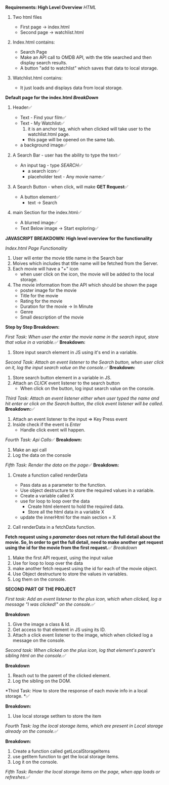 **Requirements: High Level Overview**
_HTML_

1. Two html files

   - First page -> index.html
   - Second page -> watchlist.html

2. Index.html contains:

   - Search Page
   - Make an API call to OMDB API, with the title searched and then display search results.
   - A button "add to watchlist" which saves that data to local storage.

3. Watchlist.html contains:
   - It just loads and displays data from local storage.

**Default page for the index.html _BreakDown_**

1.  Header✅

    - Text - Find your film✅
    - Text - My Watchlist✅
      1. it is an anchor tag, which when clicked will take user to the watchlist.html page.
      - this page will be opened on the same tab.
    - a background image✅

2.  A Search Bar - user has the ability to type the text✅

    - An input tag - type *SEARCH*✅
      - a search icon✅
      - placeholder text - Any movie name✅

3.  A Search Button - when click, will make **GET Request**✅

    - A button element✅
      - text -> Search

4.  main Section for the index.html✅
    - A blurred image✅
    - Text Below image -> Start exploring✅

**JAVASCRIPT BREAKDOWN: High level overview for the functionality**

_Index.html Page Functionality_

1. User will enter the movie title name in the Search bar
2. Moives which includes that title name will be fetched from the Server.
3. Each movie will have a "+" icon
   - when user click on the icon, the movie will be added to the local storage.
4. The movie information from the API which should be shown the page
   - poster image for the movie
   - Title for the movie
   - Rating for the movie
   - Duration for the movie -> In Minute
   - Genre
   - Small description of the movie

**Step by Step Breakdown:**

*First Task: When user the enter the movie name in the search input, store that value in a variable.*✅
**Breakdown:**

1. Store input search element in JS using it's end in a variable.

*Second Task: Attach an event listener to the Search button, when user click on it, log the input search value on the console.*✅
**Breakdown:**

1. Store search button element in a variable in JS.
2. Attach an _CLICK_ event listener to the search button
   - When click on the button, log input search value on the console.

_Third Task: Attach an event listener either when user typed the name and hit enter or click on the Search button, the click event listener will be called._
**Breakdown:**✅

1. Attach an event listener to the input => Key Press event
2. Inside check if the event is _Enter_
   - Handle click event will happen.

*Fourth Task: Api Calls*✅
**Breakdown:**

1. Make an api call
2. Log the data on the console

*Fifth Task: Render the data on the page*✅
**Breakdown:**

1. Create a function called renderData

   - Pass data as a parameter to the function.
   - Use object destructure to store the required values in a variable.
   - Create a variable called X
   - use for loop to loop over the data
     - Create html element to hold the required data.
     - Store all the html data in a variable X
   - update the innerHtml for the main section = X

2. Call renderData in a fetchData function.

**Fetch request using _s parameter_ does not return the full detail about the movie. So, In order to get the full detail, need to make another get request using the id for the movie from the first request.**✅
_Breakdown_

1. Make the first API request, using the input value
2. Use for loop to loop over the data
3. make another fetch request using the id for each of the movie object.
4. Use Object destructure to store the values in variables.
5. Log them on the console.

<!-- ========================================================== -->
<!-- ========================================================== -->

**SECOND PART OF THE PROJECT**

*First task: Add an event listener to the plus icon, which when clicked, log a message "I was clicked!" on the console.*✅

**Breakdown**

1. Give the image a class & Id.
2. Get access to that element in JS using its ID.
3. Attach a click event listener to the image, which when clicked log a message on the console.

*Second task: When clicked on the plus icon, log that element's parent's sibling html on the console.*✅

**Breakdown**

1. Reach out to the parent of the clicked element.
2. Log the sibling on the DOM.

*Third Task: How to store the response of each movie info in a local storage. *✅

**Breakdown:**

1. Use local storage setItem to store the item

*Fourth Task: log the local storage items, which are present in Local storage already on the console.*✅

**Breakdown:**

1. Create a function called getLocalStorageItems
2. use getItem function to get the local storage items.
3. Log it on the console.

*Fifth Task: Render the local storage items on the page, when app loads or refreshes.*✅
